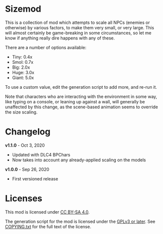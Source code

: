 Sizemod
=======

This is a collection of mod which attempts to scale all NPCs (enemies or
otherwise) by various factors, to make them very small, or very large.
This will almost certainly be game-breaking in some circumstances, so let
me know if anything really dire happens with any of these.

There are a number of options available:

* Tiny: 0.4x
* Smol: 0.7x
* Big: 2.0x
* Huge: 3.0x
* Giant: 5.0x

To use a custom value, edit the generation script to add more, and
re-run it.

Note that characters who are interacting with the environment in some way,
like typing on a console, or leaning up against a wall, will generally
be unaffected by this change, as the scene-based animation seems to override
the size scaling.

Changelog
=========

**v1.1.0** - Oct 3, 2020
 * Updated with DLC4 BPChars
 * Now takes into account any already-applied scaling on the models

**v1.0.0** - Sep 26, 2020
 * First versioned release
 
Licenses
========

This mod is licensed under [CC BY-SA 4.0](https://creativecommons.org/licenses/by-sa/4.0/).

The generation script for the mod is licensed under the
[GPLv3 or later](https://www.gnu.org/licenses/quick-guide-gplv3.html).
See [COPYING.txt](../../COPYING.txt) for the full text of the license.

